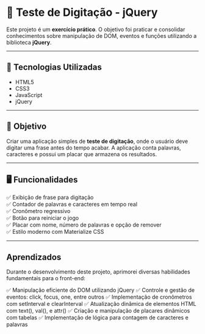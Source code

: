 # 📝 Teste de Digitação - jQuery

Este projeto é um **exercício prático**. O objetivo foi praticar e consolidar conhecimentos sobre manipulação de DOM, eventos e funções utilizando a biblioteca **jQuery**.

---

## 🚀 Tecnologias Utilizadas

- HTML5
- CSS3
- JavaScript
- jQuery

---

## 🎯 Objetivo

Criar uma aplicação simples de **teste de digitação**, onde o usuário deve digitar uma frase antes do tempo acabar. A aplicação conta palavras, caracteres e possui um placar que armazena os resultados.

---

## 🖥️ Funcionalidades

✅ Exibição de frase para digitação  
✅ Contador de palavras e caracteres em tempo real  
✅ Cronômetro regressivo  
✅ Botão para reiniciar o jogo  
✅ Placar com nome, número de palavras e opção de remover  
✅ Estilo moderno com Materialize CSS  

---

## Aprendizados
Durante o desenvolvimento deste projeto, aprimorei diversas habilidades fundamentais para o front-end:

✅ Manipulação eficiente do DOM utilizando jQuery 
✅ Controle e gestão de eventos: click, focus, one, entre outros 
✅ Implementação de cronômetros com setInterval e clearInterval 
✅ Atualização dinâmica de elementos HTML com text(), val(), e attr() 
✅ Criação e manipulação de placares dinâmicos com tabelas 
✅ Implementação de lógica para contagem de caracteres e palavras 


